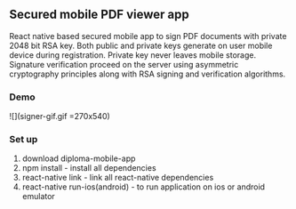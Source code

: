 ## Secured mobile PDF viewer app
React native based secured mobile app to sign PDF documents with private 2048 bit RSA key. 
Both public and private keys generate on user mobile device during registration. 
Private key never leaves mobile storage. Signature verification proceed on the server using 
asymmetric cryptography principles along with RSA signing and verification algorithms.

### Demo
![](signer-gif.gif =270x540)

### Set up
1. download diploma-mobile-app<br/>
2. npm install - install all dependencies
3. react-native link - link all react-native dependencies
4. react-native run-ios(android) - to run application on ios or android emulator
